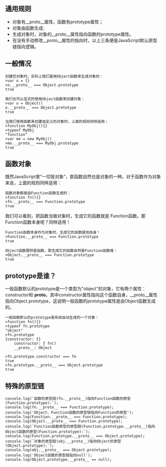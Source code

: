 ## 通用规则

- 对象有__proto__属性，函数有prototype属性；
- 对象由函数生成;
- 生成对象时，对象的__proto__属性指向函数的prototype属性。
- 在没有手动修改__proto__属性的指向时，以上三条便是JavaScript默认原型链指向逻辑。

## 一般情况

	创建空对象时，实际上我们是用Object函数来生成对象的：
	>var o = {}
	>o.__proto__ === Object.prototype
	true
	
	我们也可以显式的使用Object函数来创建对象：
	>var o = Object()
	o.__proto__ === Object.prototype
	true
	
	当我们使用函数来创建自定义的对象时，上面的规则同样适用：
	>function MyObj(){}
	>typeof MyObj
	"function"
	>var mo = new MyObj()
	>mo.__proto__ === MyObj.prototype
	true

## 函数对象

既然JavaScript里“一切皆对象”，那函数自然也是对象的一种。对于函数作为对象来说，上面的规则同样适用：

	函数对象都是由Function函数生成的：
	>function fn(){}
	>fn.__proto__ === Function.prototype
	true

我们可以看到，把函数当做对象时，生成它的函数就是 Function函数。那Function函数本身呢？同样适用！

	Function函数本身作为对象时，生成它的函数是他自身！
	>Function.__proto__ === Function.prototype
	true

	Object函数既然是函数，那生成它的函数自然是Function函数咯：
	>Object.__proto__ === Function.prototype
	true

## prototype是谁？

一般函数默认的prototype是一个类型为"object"的对象，它有两个属性：constructor和 __proto__。其中constructor属性指向这个函数自身，__proto__属性指向Object.prototype，这说明一般函数的prototype属性是由Object函数生成的。

	一般函数默认的prototype是系统自动生成的一个对象：
	>function fn(){}
	>typeof fn.prototype
	"object"
	>fn.prototype
	{constructor: ƒ}
	    constructor: ƒ fn()
	    __proto__: Object
	
	>fn.prototype.constructor === fn
	true
	>fn.prototype.__proto__ === Object.prototype
	true

## 特殊的原型链

	console.log(`函数的原型链(fn.__proto__)指向Function函数的原型(Function.prototype):`);
    console.log(fn.__proto__ === Function.prototype);
    console.log('Object、Function函数的原型链指向Function的原型');
    console.log(Function.__proto__ === Function.prototype);
    console.log(Object.__proto__ === Function.prototype);
    console.log(`Function函数原型的原型链(Function.prototype.__proto__)指向Object函数的原型(Function.prototype):`);
    console.log(Function.prototype.__proto__ === Object.prototype);
    console.log(`对象的原型链(obj.__proto__)指向Object的原型(Object.prototype):`);
    console.log(obj.__proto__ === Object.prototype);
    console.log('Object函数的原型链指向null');
    console.log(Object.prototype.__proto__ == null);	